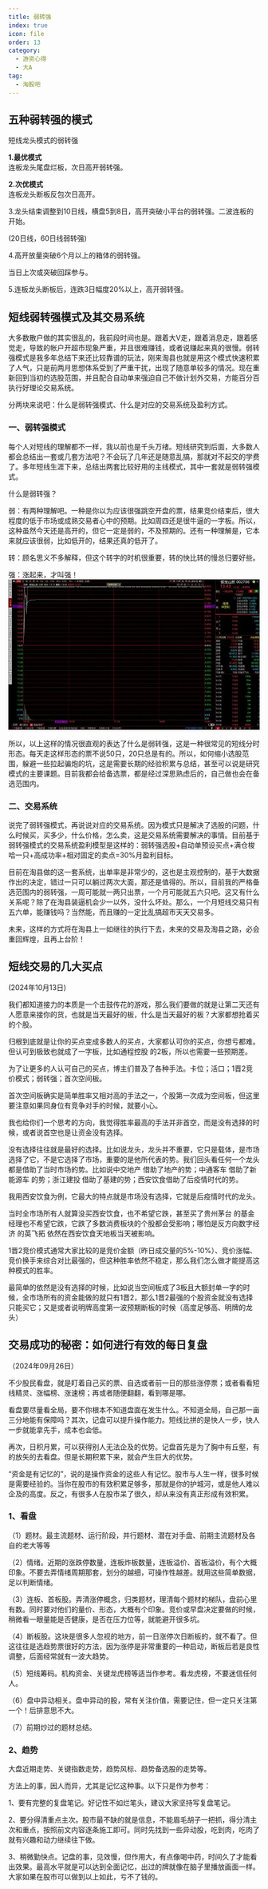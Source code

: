 ```yaml
---
title: 弱转强
index: true
icon: file
order: 13
category:
  - 游资心得
  - 大A
tag:
  - 淘股吧
---
```


## 五种弱转强的模式  

短线龙头模式的弱转强  

**1.最优模式**  
连板龙头尾盘烂板，次日高开弱转强。  

**2.次优模式**  
连板龙头断板反包次日高开。  

3.龙头结束调整到10日线，横盘5到8日，高开突破小平台的弱转强。二波连板的开始。  

(20日线，60日线弱转强)  

4.高开放量突破6个月以上的箱体的弱转强。  

当日上次或突破回踩参与。  

5.连板龙头断板后，连跌3日幅度20%以上，高开弱转强。  

## 短线弱转强模式及其交易系统  

大多数散户做的其实很乱的，我前段时间也是。跟着大V走，跟着消息走，跟着感觉走，导致的帐户开超市现象严重，并且很难赚钱，或者说赚起来真的很慢。弱转强模式是我多年总结下来还比较靠谱的玩法，刚来淘县也就是用这个模式快速积累了人气，只是前两月思想体系受到了严重干扰，出现了随意单较多的情况。现在重新回到当初的选股范围，并且配合自动单来强迫自己不做计划外交易，方能百分百执行好理论交易系统。  

分两块来说吧：什么是弱转强模式、什么是对应的交易系统及盈利方式。  

### 一、弱转强模式  

每个人对短线的理解都不一样，我以前也是千头万绪。短线研究到后面，大多数人都会总结出一套或几套方法吧？不会玩了几年还是随意乱搞，那就对不起交的学费了。多年短线生涯下来，总结出两套比较好用的主线模式，其中一套就是弱转强模式。  

什么是弱转强？  

弱：有两种理解吧。一种是你以为应该很强跳空开盘的票，结果竞价结束后，很大程度的低于市场或成熟交易者心中的预期。比如周四还是很牛逼的一字板。所以，这种虽然今天还是高开的，但它一定是弱的，不及预期的。还有一种理解是，它本来就应该很弱，比如低开的，结果还真的低开了。  

转：顾名思义不多解释，但这个转字的时机很重要，转的快比转的慢总归要好些。  

强：涨起来，才叫强！  
![alt text](640-14.webp)  

所以，以上这样的情况很直观的表达了什么是弱转强，这是一种很常见的短线分时形态。每天走这样形态的票不说50只，20只总是有的。所以，如何缩小选股范围，躲避一些拉起骗炮的坑，这是需要长期的经验积累与总结，甚至可以说是研究模式的主要课题。目前我都会给备选票，都是经过深思熟虑后的，自己做也会在备选范围内。  

### 二、交易系统  

说完了弱转强模式，再说说对应的交易系统。因为模式只是解决了选股的问题，什么时候买，买多少，什么价格，怎么卖，这是交易系统需要解决的事情。目前基于弱转强模式的交易系统盈利模型是这样的：弱转强选股+自动单预设买点+满仓梭哈一只+高成功率+相对固定的卖点=30%月盈利目标。  

目前在淘县做的这一套系统，出单率是非常少的，这也是主观控制的，基于大数据作出的决定，错过一只可以躺过两次大面，那还是值得的。所以，目前我的严格备选范围内的弱转强，一周可能就一两只出票，一个月可能就五六只吧。这又有什么关系呢？除了在淘县装逼机会少一以外，没什么坏处。那么，一个月短线交易只有五六单，能赚钱吗？当然能，而且赚的一定比乱搞超市天天交易多。  

未来，这样的方式将在淘县上一如继往的执行下去，未来的交易及淘县之路，必会重回辉煌，且再上台阶！  

## 短线交易的几大买点  

(2024年10月13日)  

我们都知道接力的本质是一个击鼓传花的游戏，那么我们要做的就是让第二天还有人愿意来接你的货，也就是当天最好的板，什么是当天最好的板？大家都想抢着买的个股。  

归根到底就是让你的买点变成多数人的买点，大家都认可你的买点，你想亏都难。但认可到极致也就成了一字板，比如通程控股 的2板，所以也需要一些预期差。  

为了让更多的人认可自己的买点，博主们普及了各种手法。卡位；活口；1晋2竞价模式；弱转强；首次空间板。  

首次空间板确实是简单胜率又相对高的手法之一，个股第一次成为空间板，但这里要注意如果同身位有竞争对手的时候，就要小心。  

我也给你们一个思考的方向，我觉得胜率最高的手法并非首空，而是没有选择的时候，或者说首空也是让资金没有选择。  

没有选择往往就是最好的选择。比如说龙头，龙头并不重要，它只是载体，是市场选择了它，不是它选择了市场，重要的是他所代表的势。我们回头看任何一个龙头都是借助了当时市场的势。比如说中交地产 借助了地产的势；中通客车 借助了新能源车 的势；浙江建投 借助了基建的势；西安饮食借助了后疫情时代的势。  

我用西安饮食为例，它最大的特点就是市场没有选择，它就是后疫情时代的龙头。  

当时全市场所有人就算没买西安饮食，也不希望它跌，甚至买了贵州茅台 的基金经理也不希望它跌，它跌了多数消费板块的个股都会受影响；哪怕是反方向数字经济 的英飞拓 依然在西安饮食天地板当天被影响。  

1晋2竞价模式通常大家比较的是竞价金额（昨日成交量的5%-10%）、竞价涨幅、竞价换手来综合对比最强的，但这种胜率依然不稳定，那么我们怎么做才能提高这种模式的胜率。  

最简单的依然是没有选择的时候，比如说当空间板成了3板且大额封单一字的时候，全市场所有的资金能做的就只有1晋2，那么1晋2最强的个股资金就没有选择只能买它；又是或者说明牌高度第一波预期断板的时候（高度足够高、明牌的龙头）  

## 交易成功的秘密：如何进行有效的每日复盘  

（2024年09月26日）  

不少股民看盘，就是盯着自己买的票、自选或者前一日的那些涨停票；或者看看短线精灵、涨幅榜、涨速榜；再或者随便翻翻，看到哪是哪。  

看盘要尽量看全局，要不你根本不知道盘面在发生什么。不知道全局，自己那一亩三分地能有保障吗？其次，记盘可以提升操作能力。短线比拼的是快人一步，快人一步就能拿先手，成本也会低。  

再次，日积月累，可以获得别人无法企及的优势。记盘首先是为了胸中有丘壑，有的放矢的去看盘。但是长期积累下来，就会产生巨大的优势。  

“资金是有记忆的”，说的是操作资金的这些人有记忆。股市与人生一样，很多时候是需要经验的。当你在股市的有效积累足够多，那就是你的护城河，或是他人难以企及的高度。反之，有很多人在股市呆了很久，却从来没有真正形成有效积累。  

### 1、看盘  

（1）题材。最主流题材、运行阶段，并行题材、潜在对手盘、前期主流题材及各自的老大等等  

（2）情绪。近期的涨跌停数量，连板炸板数量，连板溢价、首板溢价，有个大概印象。不要去弄情绪周期那套，划分的越细，可操作性越差。就用这些简单数据，足以判断情绪。  

（3）连板、首板股。弄清涨停概念，归类题材，理清每个题材的梯队，盘前心里有数。同时要对他们的量价、形态，大概有个印象。竞价或早盘决定要做的时候，稍微看一眼量能是否健康，是否在压力位等，就能避开很多坑。  

（4）断板股。这块是很多人忽视的地方，前一日涨停次日断板的，就不看了。但这往往是选趋势票很好的方法，因为涨停是非常重要的一种启动，断板后若是良性调整，后面经常就有一波大趋势。  

（5）短线筹码。机构资金、关键龙虎榜等适当作参考。看龙虎榜，不要迷信任何人。  

（6）盘中异动相关。盘中异动的股，常有关注价值，需要记住，但一定只关注第一个！后排意思不大。  

（7）前期炒过的题材总结。  

### 2、趋势  

大盘近期走势、关键指数走势，趋势风标、趋势备选股的走势等。  

方法上的事，因人而异，尤其是记忆这种事。以下只是作为参考：  

1、要有完整的复盘笔记。好记性不如烂笔头，建议大家坚持写复盘笔记。  

2、要分得清重点主次。股市最不缺的就是信息，不能眉毛胡子一把抓，得分清主次和重点，按照前文内容逐条施工即可。同时先找到一些异动股，吃到肉，吃肉了就有兴趣和动力继续往下做。  

3、稍微勤快点。记盘的事，见效慢，但作用大，有点像喝中药，时间久了才能看出效果。最高水平就是可以达到全面记忆，出过的牌就像在脑子里播放画面一样。大家如果在股市可以做到以上如此，亏不了钱的。  
